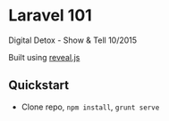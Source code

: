 # Laravel 101
Digital Detox - Show &amp; Tell 10/2015

Built using [reveal.js](https://github.com/hakimel/reveal.js/)

## Quickstart
- Clone repo, `npm install`, `grunt serve`